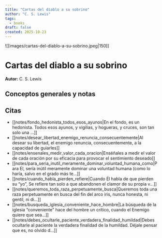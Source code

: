 ```yaml
---
title: "Cartas del diablo a su sobrino"
author: "C. S. Lewis"
tags:
  - books
draft: false
created: 2025-10-23
---
```


![[images/cartas-del-diablo-a-su-sobrino.jpeg|150]]

# Cartas del diablo a su sobrino

**Autor:** C. S. Lewis


## Conceptos generales y notas



## Citas
- [[notes/fondo_hedonista_todos_esos_ayunos|En el fondo, es un hedonista. Todos esos ayunos, y vigilias, y hogueras, y cruces, son tan solo una ...]]
- [[notes/desear_libertad_enemigo_renuncia_consecuentemente|Al desear su libertad, el enemigo renuncia, consecuentemente, a la capacidad de guiarles]]
- [[notes/ensenales_medir_valor_cada_oracion|Enséñales a medir el valor de cada oración por su eficacia para provocar el sentimiento deseado]]
- [[notes/para_seria_inutil_meramente_dominar_voluntad_humana_como|Para El, sería inútil meramente dominar una voluntad humana (como lo haría, salvo en el grado más te...]]
- [[notes/cuando_habla_pierden_refiere|Cuando Él habla de que pierden su “yo”, Se refiere tan solo a que abandonen el clamor de su propia v...]]
- [[notes/queremos_toda_raza_perpetuamente_busca|Queremos toda una raza perpetuamente en busca del fin del arco iris, nunca honesta, ni gentil, ni di...]]
- [[notes/busqueda_iglesia_conveniente_hace_hombre|La búsqueda de la iglesia “conveniente” hace del hombre un crítico, cuando el Enemigo quiere que sea...]]
- [[notes/debes_ocultarle_paciente_verdadera_finalidad_humildad|Debes ocultarle al paciente la verdadera finalidad de la humildad. Déjale pensar que es, no olvido d...]]
